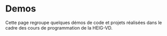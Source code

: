 # Demos

Cette page regroupe quelques démos de code et projets réalisées dans le cadre des cours de programmation de la HEIG-VD.
